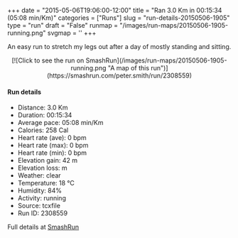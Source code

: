 +++
date = "2015-05-06T19:06:00-12:00"
title = "Ran 3.0 Km in 00:15:34 (05:08 min/Km)"
categories = ["Runs"]
slug = "run-details-20150506-1905"
type = "run"
draft = "False"
runmap = "/images/run-maps/20150506-1905-running.png"
svgmap = '<polyline points="0 54, 12 45, 22 48, 37 26, 40 27, 64 43, 88 47, 91 48, 96 54, 96 62, 100 73, 92 51, 69 44, 66 44, 64 45, 39 27, 34 27, 21 48, 18 48">'
+++

An easy run to stretch my legs out after a day of mostly standing and sitting. 



<!--more-->

<center>
[![Click to see the run on SmashRun](/images/run-maps/20150506-1905-running.png "A map of this run")](https://smashrun.com/peter.smith/run/2308559)
</center>

#### Run details

* Distance: 3.0 Km
* Duration: 00:15:34
* Average pace: 05:08 min/Km
* Calories: 258 Cal
* Heart rate (ave): 0 bpm
* Heart rate (max): 0 bpm
* Heart rate (min): 0 bpm
* Elevation gain: 42 m
* Elevation loss:  m
* Weather: clear
* Temperature: 18 &deg;C
* Humidity: 84%
* Activity: running
* Source: tcxfile
* Run ID: 2308559

Full details at [SmashRun](https://smashrun.com/peter.smith/run/2308559)